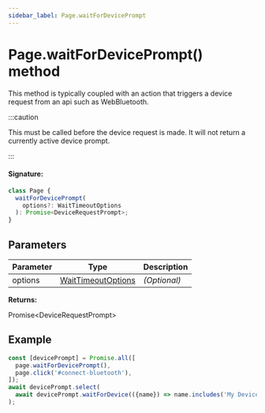 ```yaml
---
sidebar_label: Page.waitForDevicePrompt
---
```


# Page.waitForDevicePrompt() method

This method is typically coupled with an action that triggers a device request from an api such as WebBluetooth.

:::caution

This must be called before the device request is made. It will not return a currently active device prompt.

:::

#### Signature:

```typescript
class Page {
  waitForDevicePrompt(
    options?: WaitTimeoutOptions
  ): Promise<DeviceRequestPrompt>;
}
```

## Parameters

| Parameter | Type                                                    | Description       |
| --------- | ------------------------------------------------------- | ----------------- |
| options   | [WaitTimeoutOptions](./puppeteer.waittimeoutoptions.md) | <i>(Optional)</i> |

**Returns:**

Promise&lt;DeviceRequestPrompt&gt;

## Example

```ts
const [devicePrompt] = Promise.all([
  page.waitForDevicePrompt(),
  page.click('#connect-bluetooth'),
]);
await devicePrompt.select(
  await devicePrompt.waitForDevice(({name}) => name.includes('My Device'))
);
```
